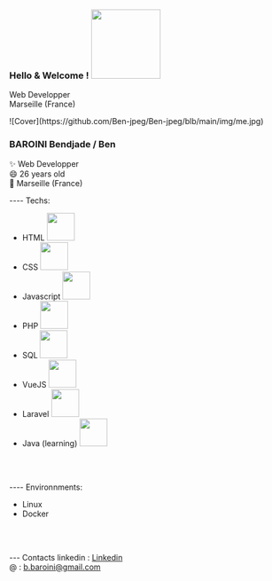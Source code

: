 ### Hello & Welcome ! <img src="https://media.giphy.com/media/fVc6G5zbFwxo2YGXIP/giphy.gif" width="125"></h2>


<p>Web Developper</br>
Marseille (France) </br>
</p>
![Cover](https://github.com/Ben-jpeg/Ben-jpeg/blb/main/img/me.jpg)

<!--
**Ben-jpeg/Ben-jpeg** is a ✨ _special_ ✨ repository because its `README.md` (this file) appears on your GitHub profile.

Here are some ideas to get you started:

- 🔭 I’m currently working on ...
- 🌱 I’m currently learning ...
- 👯 I’m looking to collaborate on ...
- 🤔 I’m looking for help with ...
- 💬 Ask me about ...
- 📫 How to reach me: ...
- 😄 Pronouns: ...
- ⚡ Fun fact: ...
-->

### BAROINI Bendjade / Ben
<p> ✨ Web Developper</br>
   😄 26 years old </br>
 🌱 Marseille (France)</br>
</p>


---- Techs:

- HTML     <img src="https://media.giphy.com/media/YshYTgWWi7NZgCOPGa/giphy.gif" width="50">
- CSS     <img src="https://media.giphy.com/media/BY7rFObREdDeMgfraM/giphy.gif" width="50">
- Javascript    <img src="https://media.giphy.com/media/GZu3NtMoA6Lp2alLKk/giphy.gif" width="50">
- PHP     <img src="https://media.giphy.com/media/HmQeQ72ww4AHCr1kPP/giphy.gif" width="50">
- SQL     <img src="https://media.giphy.com/media/V8y1y1FzxDETVUtQE4/giphy.gif" width="50">
- VueJS     <img src="https://media.giphy.com/media/A49N5TtqGzs4ChGTL1/giphy.gif" width="50">
- Laravel     <img src="https://media.giphy.com/media/l3BIJJuFwLb3LHorOX/giphy.gif" width="50">
- Java (learning) <img src="https://media.giphy.com/media/zlcIBNopQj8Yx5QgpR/giphy.gif" width="50">



</br></br>

---- Environnments:

- Linux
- Docker

</br></br>

--- Contacts
linkedin  : <a href="https://www.linkedin.com/in/bendjade-baroini-0543481ba/">Linkedin</a> </br>
   @      : b.baroini@gmail.com







